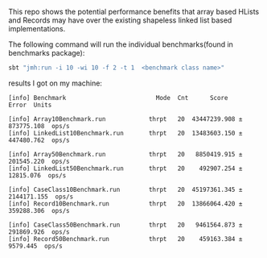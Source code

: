 This repo shows the potential performance benefits that array based HLists and Records
may have over the existing shapeless linked list based implementations.


The following command will run the individual benchmarks(found in benchmarks package):
```bash
sbt "jmh:run -i 10 -wi 10 -f 2 -t 1  <benchmark class name>"
```


results I got on my machine:
```
[info] Benchmark                         Mode  Cnt      Score       Error  Units

[info] Array10Benchmark.run            thrpt   20  43447239.908 ±  873775.108  ops/s
[info] LinkedList10Benchmark.run       thrpt   20  13483603.150 ±  447480.762  ops/s

[info] Array50Benchmark.run            thrpt   20   8850419.915 ±  201545.220  ops/s
[info] LinkedList50Benchmark.run       thrpt   20    492907.254 ±   12815.076  ops/s

[info] CaseClass10Benchmark.run        thrpt   20  45197361.345 ± 2144171.155  ops/s
[info] Record10Benchmark.run           thrpt   20  13866064.420 ±  359288.306  ops/s

[info] CaseClass50Benchmark.run        thrpt   20   9461564.873 ±  291869.926  ops/s
[info] Record50Benchmark.run           thrpt   20    459163.384 ±    9579.445  ops/s
```


